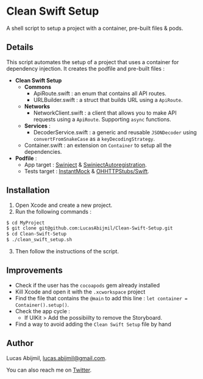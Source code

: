 # Clean Swift Setup

A shell script to setup a project with a container, pre-built files & pods.

## Details
This script automates the setup of a project that uses a container for dependency injection.
It creates the podfile and pre-built files : 
- **Clean Swift Setup**
  - **Commons** 
    - ApiRoute.swift : an enum that contains all API routes.
    - URLBuilder.swift : a struct that builds URL using a `ApiRoute`.
  - **Networks** 
    - NetworkClient.swift : a client that allows you to make API requests using a `ApiRoute`. Supporting `async` functions.
  - **Services** : 
    - DecoderService.swift : a generic and reusable `JSONDecoder` using `convertFromSnakeCase` as a `keyDecodingStrategy`.
  - Container.swift : an extension on `Container` to setup all the dependencies.
- **Podfile** : 
  - App target : [Swinject](https://github.com/Swinject/Swinject) & [SwinjectAutoregistration](https://github.com/Swinject/SwinjectAutoregistration).
  - Tests target : [InstantMock](https://github.com/pirishd/InstantMock) & [OHHTTPStubs/Swift](https://github.com/AliSoftware/OHHTTPStubs).

## Installation
1. Open Xcode and create a new project.
2. Run the following commands : 
``` sh
$ cd MyProject
$ git clone git@github.com:LucasAbijmil/Clean-Swift-Setup.git
$ cd Clean-Swift-Setup
$ ./clean_swift_setup.sh
```
3. Then follow the instructions of the script.

## Improvements
- Check if the user has the `cocoapods` gem already installed
- Kill Xcode and open it with the `.xcworkspace` project
- Find the file that contains the `@main` to add this line : `let container = Container().setup()`.
- Check the app cycle :
  - If UIKit > Add the possibiilty to remove the Storyboard.
- Find a way to avoid adding the `Clean Swift Setup` file by hand

## Author

Lucas Abijmil, lucas.abijmil@gmail.com. 

You can also reach me on [Twitter](https://twitter.com/lucas_abijmil).
